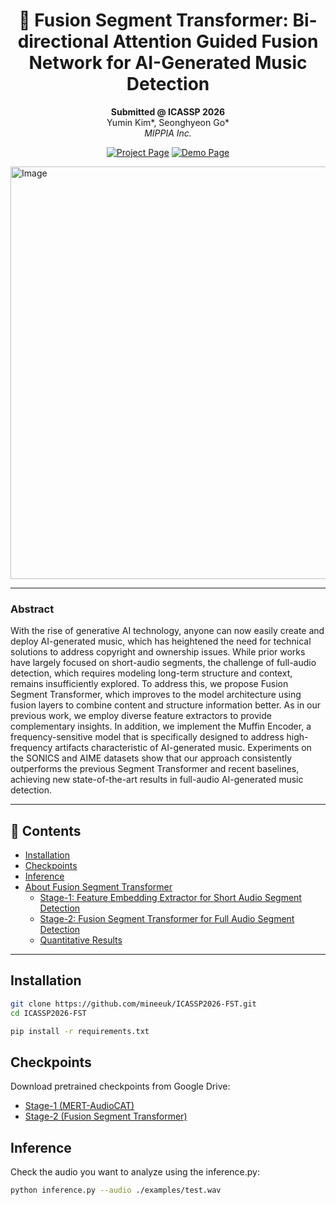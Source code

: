 <div align="center">

# 🎵 Fusion Segment Transformer: Bi-directional Attention Guided Fusion Network for AI-Generated Music Detection

**Submitted @ ICASSP 2026**  
Yumin Kim*, Seonghyeon Go*  
*MIPPIA Inc.*

[![Project Page](https://img.shields.io/badge/Project-Page-blue)](https://mippia.com/)
[![Demo Page](https://img.shields.io/badge/Demo-Page-blue)](https://mippia.com/)

</div>


<img width="2252" height="660" alt="Image" src="https://github.com/user-attachments/assets/275e2422-d9dd-4940-a102-b56e35e7900d" />


---

### Abstract
With the rise of generative AI technology, anyone can now easily create and deploy AI-generated music, which has heightened the need for technical solutions to address copyright and ownership issues. While prior works have largely focused on short-audio segments, the challenge of full-audio detection, which requires modeling long-term structure and context, remains insufficiently explored. To address this, we propose Fusion Segment Transformer, which improves to the model architecture using fusion layers to combine content and structure information better. As in our previous work, we employ diverse feature extractors to provide complementary insights. In addition, we implement the Muffin Encoder, a frequency-sensitive model that is specifically designed to address high-frequency artifacts characteristic of AI-generated music. Experiments on the SONICS and AIME datasets show that our approach consistently outperforms the previous Segment Transformer and recent baselines, achieving new state-of-the-art results in full-audio AI-generated music detection.

---

## 📖 Contents
- [Installation](#installation)
- [Checkpoints](#checkpoints)
- [Inference](#inference)
- [About Fusion Segment Transformer](#about-fusion-segment-transformer)
  - [Stage-1: Feature Embedding Extractor for Short Audio Segment Detection](#-stage-1-feature-embedding-extractor-for-short-audio-segment-detection)
  - [Stage-2: Fusion Segment Transformer for Full Audio Segment Detection](#-stage-2-fusion-segment-transformer-for-full-audio-segment-detection)
  - [Quantitative Results](#quantitative-results)

---

## Installation
```bash
git clone https://github.com/mineeuk/ICASSP2026-FST.git
cd ICASSP2026-FST

pip install -r requirements.txt
```

## Checkpoints

Download pretrained checkpoints from Google Drive:

- [Stage-1 (MERT-AudioCAT)](https://drive.google.com/file/d/1frT4Mn0l6rso407Sy3eWCKbZmgwuVceN/view?usp=sharing)  
- [Stage-2 (Fusion Segment Transformer)](https://drive.google.com/file/d/1ktCDD2y91Rp07qK9olpFwK02waBajYf7/view?usp=sharing)  


## Inference

Check the audio you want to analyze using the inference.py:

```bash
python inference.py --audio ./examples/test.wav
```
